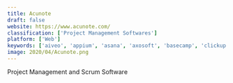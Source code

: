 ```yaml
---
title: Acunote
draft: false 
website: https://www.acunote.com/
classification: ['Project Management Softwares']
platform: ['Web']
keywords: ['aiveo', 'appium', 'asana', 'axosoft', 'basecamp', 'clickup', 'geb', 'jira', 'kanban_tool', 'leankit', 'microsoft_visual_studio', 'notion.so', 'redmine', 'taiga.io', 'targetprocess', 'teamgantt', 'trello', 'webpacker']
image: 2020/04/Acunote.png
---
```

Project Management and Scrum Software